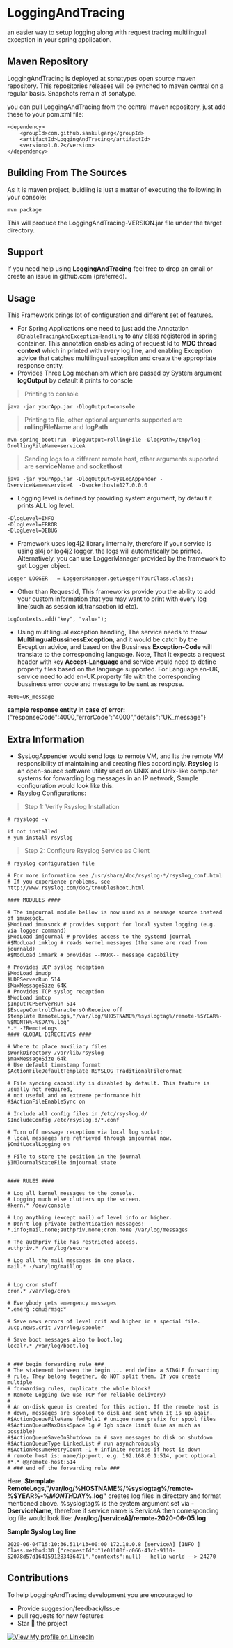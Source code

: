 # LoggingAndTracing
an easier way to setup logging along with request tracing multilingual exception in your spring application.

## Maven Repository

LoggingAndTracing is deployed at sonatypes open source maven repository. 
This repositories releases will be synched to maven central on a regular basis. Snapshots remain at sonatype.

you can pull LoggingAndTracing from the central maven repository, just add these to your pom.xml file:

```<!-- https://mvnrepository.com/artifact/com.github.sankulgarg/LoggingAndTracing -->
<dependency>
    <groupId>com.github.sankulgarg</groupId>
    <artifactId>LoggingAndTracing</artifactId>
    <version>1.0.2</version>
</dependency>
```

## Building From The Sources
As it is maven project, buidling is just a matter of executing the following in your console:

```mvn package```

This will produce the LoggingAndTracing-VERSION.jar file under the target directory.

## Support
If you need help using **LoggingAndTracing** feel free to drop an email or create an issue in github.com (preferred).

## Usage
This Framework brings lot of configuration and different set of features.
* For Spring Applications one need to just add the Annotation
`@EnableTracingAndExceptionHandling` to any class registered in spring container.
This annotation enables ading of request Id to **MDC thread context** which in printed with every log line, and enabling Exception advice that catches multilingual exception and create the appropriate response entity.
* Provides Three Log mechanism which are passed by System argument **logOutput** by default it prints to console

> Printing to console
```
java -jar yourApp.jar -DlogOutput=console
```
> Printing to file, other optional arguments supported are **rollingFileName** and **logPath**
```
mvn spring-boot:run -DlogOutput=rollingFile -DlogPath=/tmp/log -DrollingFileName=serviceA
```
> Sending logs to a different remote host, other arguments supported are **serviceName** and **sockethost**
```
java -jar yourApp.jar -DlogOutput=SysLogAppender -DserviceName=serviceA  -Dsockethost=127.0.0.0
```
* Logging level is defined by providing system argument, by default it prints ALL log level.
```
-DlogLevel=INFO
-DlogLevel=ERROR
-DlogLevel=DEBUG
```
* Framework uses log4j2 library internally, therefore if your service is using sl4j or log4j2 logger, the logs will automatically be printed. Alternatively, you can use LoggerManager provided by the framework to get Logger object.
```
Logger LOGGER	= LoggersManager.getLogger(YourClass.class);
```
* Other than RequestId, This frameworks provide you the ability to add your custom information that you may want to print with every log line(such as session id,transaction id etc).
```
LogContexts.add("key", "value");
```
* Using multilingual exception handling, The service needs to throw **MultilingualBussinessException**, and it would be catch by the Exception advice, and based on the Bussiness **Exception-Code** will translate to the corresponding language.
Note, That It expects a request header with key **Accept-Language** and service would need to define property files based on the language supported.
For Language en-UK, service need to add en-UK.property file with the corresponding bussiness error code and message to be sent as respose.
```
4000=UK_message
```
**sample response entity in case of error:**
{"responseCode":4000,"errorCode":"4000","details":"UK_message"}

## Extra Information
* SysLogAppender would send logs to remote VM, and Its the remote VM responsibility of maintaining and creating files accordingly.
**Rsyslog** is an open-source software utility used on UNIX and Unix-like computer systems for forwarding log messages in an IP network,
Sample configuration would look like this.
* Rsyslog Configurations:
> Step 1: Verify Rsyslog Installation
```# rpm -q | grep rsyslog
# rsyslogd -v

if not installed 
# yum install rsyslog
```
>Step 2: Configure Rsyslog Service as Client
```
# rsyslog configuration file

# For more information see /usr/share/doc/rsyslog-*/rsyslog_conf.html
# If you experience problems, see http://www.rsyslog.com/doc/troubleshoot.html

#### MODULES ####

# The imjournal module bellow is now used as a message source instead of imuxsock.
$ModLoad imuxsock # provides support for local system logging (e.g. via logger command)
$ModLoad imjournal # provides access to the systemd journal
#$ModLoad imklog # reads kernel messages (the same are read from journald)
#$ModLoad immark # provides --MARK-- message capability

# Provides UDP syslog reception
$ModLoad imudp
$UDPServerRun 514
$MaxMessageSize 64K
# Provides TCP syslog reception
$ModLoad imtcp
$InputTCPServerRun 514
$EscapeControlCharactersOnReceive off
$template RemoteLogs,"/var/log/%HOSTNAME%/%syslogtag%/remote-%$YEAR%-%$MONTH%-%$DAY%.log"
*.* -?RemoteLogs
#### GLOBAL DIRECTIVES ####

# Where to place auxiliary files
$WorkDirectory /var/lib/rsyslog
$maxMessageSize 64k
# Use default timestamp format
$ActionFileDefaultTemplate RSYSLOG_TraditionalFileFormat

# File syncing capability is disabled by default. This feature is usually not required,
# not useful and an extreme performance hit
#$ActionFileEnableSync on

# Include all config files in /etc/rsyslog.d/
$IncludeConfig /etc/rsyslog.d/*.conf

# Turn off message reception via local log socket;
# local messages are retrieved through imjournal now.
$OmitLocalLogging on

# File to store the position in the journal
$IMJournalStateFile imjournal.state


#### RULES ####

# Log all kernel messages to the console.
# Logging much else clutters up the screen.
#kern.* /dev/console

# Log anything (except mail) of level info or higher.
# Don't log private authentication messages!
*.info;mail.none;authpriv.none;cron.none /var/log/messages

# The authpriv file has restricted access.
authpriv.* /var/log/secure

# Log all the mail messages in one place.
mail.* -/var/log/maillog


# Log cron stuff
cron.* /var/log/cron

# Everybody gets emergency messages
*.emerg :omusrmsg:*

# Save news errors of level crit and higher in a special file.
uucp,news.crit /var/log/spooler

# Save boot messages also to boot.log
local7.* /var/log/boot.log


# ### begin forwarding rule ###
# The statement between the begin ... end define a SINGLE forwarding
# rule. They belong together, do NOT split them. If you create multiple
# forwarding rules, duplicate the whole block!
# Remote Logging (we use TCP for reliable delivery)
#
# An on-disk queue is created for this action. If the remote host is
# down, messages are spooled to disk and sent when it is up again.
#$ActionQueueFileName fwdRule1 # unique name prefix for spool files
#$ActionQueueMaxDiskSpace 1g # 1gb space limit (use as much as possible)
#$ActionQueueSaveOnShutdown on # save messages to disk on shutdown
#$ActionQueueType LinkedList # run asynchronously
#$ActionResumeRetryCount -1 # infinite retries if host is down
# remote host is: name/ip:port, e.g. 192.168.0.1:514, port optional
#*.* @@remote-host:514
# ### end of the forwarding rule ###
```
Here, **$template RemoteLogs,"/var/log/%HOSTNAME%/%syslogtag%/remote-%$YEAR%-%$MONTH%-%$DAY%.log"**
creates log files in directory and format mentioned above.
%syslogtag% is the system argument set via **-DserviceName**, therefore if service name is ServiceA
then corresponding log file would look like:
**/var/log/\[serviceA\]/remote-2020-06-05.log**

**Sample Syslog Log line**
```
2020-06-04T15:10:36.511413+00:00 172.18.0.8 [serviceA] [INFO ] Class.method:30 {"requestId":"1e01100f-c066-41cb-9110-52078d57d1641591283436471","contexts":null} - hello world --> 24270
```
## Contributions
To help LoggingAndTracing development you are encouraged to

* Provide suggestion/feedback/Issue
* pull requests for new features
* Star 🌟 the project

[![View My profile on LinkedIn](https://static.licdn.com/scds/common/u/img/webpromo/btn_viewmy_160x33.png)](https://www.linkedin.com/in/sankul-garg)

